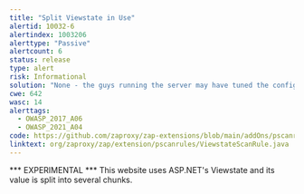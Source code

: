 ```yaml
---
title: "Split Viewstate in Use"
alertid: 10032-6
alertindex: 1003206
alerttype: "Passive"
alertcount: 6
status: release
type: alert
risk: Informational
solution: "None - the guys running the server may have tuned the configuration as this isn't the default setting."
cwe: 642
wasc: 14
alerttags: 
  - OWASP_2017_A06
  - OWASP_2021_A04
code: https://github.com/zaproxy/zap-extensions/blob/main/addOns/pscanrules/src/main/java/org/zaproxy/zap/extension/pscanrules/ViewstateScanRule.java
linktext: org/zaproxy/zap/extension/pscanrules/ViewstateScanRule.java
---
```

*** EXPERIMENTAL ***
This website uses ASP.NET's Viewstate and its value is split into several chunks.

